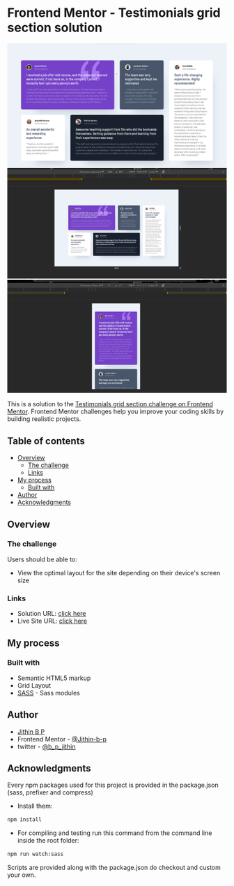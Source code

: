 # Frontend Mentor - Testimonials grid section solution

![](./assets/deskmain.png)
![](./assets/desk.png)
![](./assets/mobile.png)

This is a solution to the [Testimonials grid section challenge on Frontend Mentor](https://www.frontendmentor.io/challenges/testimonials-grid-section-Nnw6J7Un7). Frontend Mentor challenges help you improve your coding skills by building realistic projects.

## Table of contents

- [Overview](#overview)
  - [The challenge](#the-challenge)
  - [Links](#links)
- [My process](#my-process)
  - [Built with](#built-with)
- [Author](#author)
- [Acknowledgments](#acknowledgments)

## Overview

### The challenge

Users should be able to:

- View the optimal layout for the site depending on their device's screen size

### Links

- Solution URL: [click here](https://github.com/Jithin-b-p/testimonials-grid-section-main)
- Live Site URL: [click here](https://jithin-b-p-testimonial.netlify.app/)

## My process

### Built with

- Semantic HTML5 markup
- Grid Layout
- [SASS](https://sass-lang.com/documentation/modules) - Sass modules

## Author

- [Jithin B P]()
- Frontend Mentor - [@Jithin-b-p](https://www.frontendmentor.io/profile/Jithin-b-p)
- twitter - [@b_p_jithin](https://twitter.com/b_p_jithin)

## Acknowledgments

Every npm packages used for this project is provided in the package.json
(sass, prefixer and compress)

- Install them:

```bash
npm install
```

- For compiling and testing run this command from the command line inside the root folder:

```bash
npm run watch:sass
```

Scripts are provided along with the package.json do checkout and custom your own.
